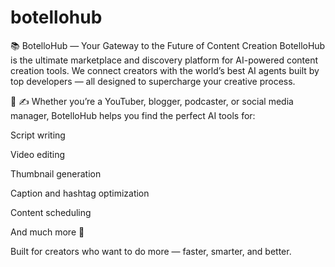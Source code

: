 # botellohub

📚 BotelloHub — Your Gateway to the Future of Content Creation
BotelloHub is the ultimate marketplace and discovery platform for AI-powered content creation tools.
We connect creators with the world’s best AI agents built by top developers — all designed to supercharge your creative process.

🎥 ✍️ Whether you’re a YouTuber, blogger, podcaster, or social media manager, BotelloHub helps you find the perfect AI tools for:

Script writing

Video editing

Thumbnail generation

Caption and hashtag optimization

Content scheduling

And much more 🚀

Built for creators who want to do more — faster, smarter, and better.
